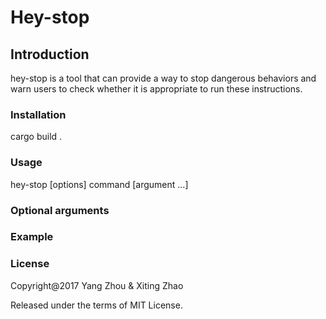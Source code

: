 # Hey-stop

## Introduction

hey-stop is a tool that can provide a way to stop dangerous behaviors and warn users to check whether it is appropriate to run these instructions.

### Installation

cargo build .

### Usage

hey-stop [options] command [argument ...]

### Optional arguments

### Example


### License

Copyright@2017 Yang Zhou & Xiting Zhao

Released under the terms of MIT License.
